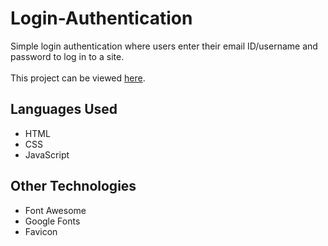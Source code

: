 # Login-Authentication
Simple login authentication where users enter their email ID/username and password to log in to a site. 
<br>
<br>
This project can be viewed [here](https://NeirouzJbira.github.io/Login-Authentication/).

## Languages Used
- HTML
- CSS
- JavaScript

## Other Technologies
- Font Awesome
- Google Fonts
- Favicon
